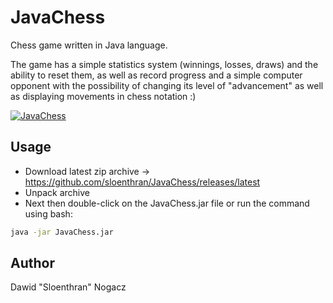 # JavaChess

Chess game written in Java language.

The game has a simple statistics system (winnings, losses, draws) and the ability to reset them, as well as record progress and a simple computer opponent with the possibility of changing its level of "advancement" as well as displaying movements in chess notation :)

[![JavaChess](https://raw.githubusercontent.com/sloenthran/JavaChess/master/src/main/resources/screen.png)](https://youtu.be/CuewOrka4uM)


## Usage

* Download latest zip archive -> https://github.com/sloenthran/JavaChess/releases/latest
* Unpack archive
* Next then double-click on the JavaChess.jar file or run the command using bash:

```bash
java -jar JavaChess.jar
```
## Author
Dawid "Sloenthran" Nogacz
